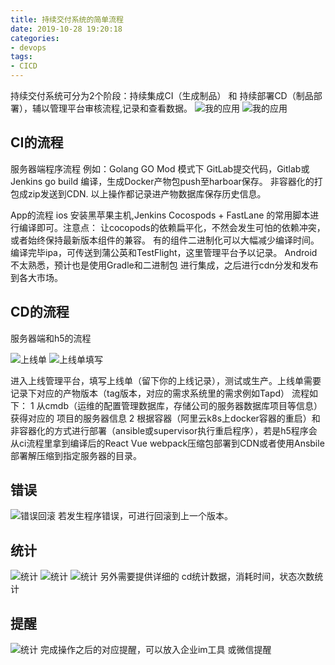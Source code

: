 ```yaml
---
title: 持续交付系统的简单流程
date: 2019-10-28 19:20:18
categories:
- devops
tags:
- CICD
---
```

    
持续交付系统可分为2个阶段：持续集成CI（生成制品） 和 持续部署CD（制品部署），辅以管理平台审核流程,记录和查看数据。
![我的应用](https://midu.studio515.cn/2019_12_cicd/0.png)
![我的应用](https://midu.studio515.cn/2019_12_cicd/1.png)

## CI的流程

服务器端程序流程
例如：Golang
GO Mod 模式下 GitLab提交代码，Gitlab或Jenkins go build 编译，生成Docker产物包push至harboar保存。 
非容器化的打包成zip发送到CDN.
以上操作都记录进产物数据库保存历史信息。

App的流程
  ios 安装黑苹果主机,Jenkins Cocospods + FastLane 的常用脚本进行编译即可。注意点： 让cocopods的依赖扁平化，不然会发生可怕的依赖冲突，或者始终保持最新版本组件的兼容。
有的组件二进制化可以大幅减少编译时间。编译完毕ipa，可传送到蒲公英和TestFlight，这里管理平台予以记录。
Android不太熟悉，预计也是使用Gradle和二进制包 进行集成，之后进行cdn分发和发布到各大市场。

## CD的流程

服务器端和h5的流程

![上线单](https://midu.studio515.cn/2019_12_cicd/2.png)
![上线单填写](https://midu.studio515.cn/2019_12_cicd/4.png)

进入上线管理平台，填写上线单（留下你的上线记录），测试或生产。上线单需要记录下对应的产物版本（tag版本，对应的需求系统里的需求例如Tapd）
流程如下：
1 从cmdb（运维的配置管理数据库，存储公司的服务器数据库项目等信息）获得对应的 项目的服务器信息
2 根据容器（阿里云k8s上docker容器的重启）和非容器化的方式进行部署（ansible或supervisor执行重启程序），若是h5程序会从ci流程里拿到编译后的React Vue webpack压缩包部署到CDN或者使用Ansbile部署解压缩到指定服务器的目录。

## 错误
![错误回滚](https://midu.studio515.cn/2019_12_cicd/3.png)
若发生程序错误，可进行回滚到上一个版本。

## 统计
![统计](https://midu.studio515.cn/2019_12_cicd/5.png)
![统计](https://midu.studio515.cn/2019_12_cicd/6.png)
![统计](https://midu.studio515.cn/2019_12_cicd/7.png)
另外需要提供详细的 cd统计数据，消耗时间，状态次数统计

## 提醒
![统计](https://midu.studio515.cn/2019_12_cicd/8.png)
完成操作之后的对应提醒，可以放入企业im工具 或微信提醒

